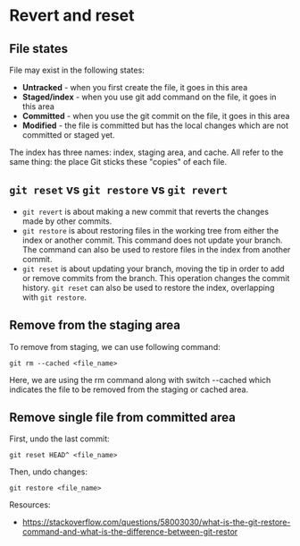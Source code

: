 # Revert and reset

## File states

File may exist in the following states:
- **Untracked** - when you first create the file, it goes in this area 
- **Staged/index** - when you use git add command on the file, it goes in this area
- **Committed** - when you use the git commit on the file, it goes in this area
- **Modified** - the file is committed but has the local changes which are not committed or staged yet.

The index has three names: index, staging area, and cache. All refer to the same thing: the place Git sticks these "copies" of each file.

## `git reset` vs `git restore` vs `git revert`

- `git revert` is about making a new commit that reverts the changes made by other commits.
- `git restore` is about restoring files in the working tree from either the index or another commit. 
  This command does not update your branch.
  The command can also be used to restore files in the index from another commit.
- `git reset` is about updating your branch, moving the tip in order to add or remove commits from the branch. 
  This operation changes the commit history.
  `git reset` can also be used to restore the index, overlapping with `git restore`.

## Remove from the staging area

To remove from staging, we can use following command:

```git rm --cached <file_name>```

Here, we are using the rm command along with switch --cached which indicates the file to be removed from the staging or cached area.

## Remove single file from committed area

First, undo the last commit: 

```git reset HEAD^ <file_name>```

Then, undo changes:

```git restore <file_name>```

Resources:
- https://stackoverflow.com/questions/58003030/what-is-the-git-restore-command-and-what-is-the-difference-between-git-restor

